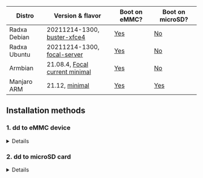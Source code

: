 | Distro | Version & flavor | Boot on eMMC? | Boot on microSD? |
|--------|---------|---------------|------------------|
| Radxa Debian | 20211214-1300, [buster-xfce4](https://github.com/RadxaYuntian/debos-radxa/releases/download/20211214-1310/radxa-zero-debian-buster-xfce4-arm64-20211214-1300-mbr.img.gz) | [Yes](#1-dd-to-eMMC-device) | [No](#2-dd-to-microSD-card) |
| Radxa Ubuntu | 20211214-1300, [focal-server](https://github.com/RadxaYuntian/debos-radxa/releases/download/20211214-1310/radxa-zero-ubuntu-focal-server-arm64-20211214-1248-mbr.img.gz) | [Yes](#1-dd-to-eMMC-device) | [No](#2-dd-to-microSD-card) |
| Armbian | 21.08.4, [Focal current minimal](https://redirect.armbian.com/radxa-zero/Focal_current_minimal) | [Yes](#1-dd-to-eMMC-device) | [No](#2-dd-to-microSD-card) |
| Manjaro ARM | 21.12, [minimal](https://github.com/manjaro-arm/radxa-zero-images/releases/download/21.12/Manjaro-ARM-minimal-radxa-zero-21.12.img.xz) | [Yes](#1-dd-to-eMMC-device) | [Yes](#2-dd-to-microSD-card) |

## Installation methods

### 1. dd to eMMC device
<details>
First, boot your Radxa Zero into <a href="https://wiki.radxa.com/Zero/dev/maskrom#Enable_maskrom"><code>maskrom mode</code></a>, then execute the following command:

```
# Install necessary host packages
# Here we assume you are running Ubuntu
sudo apt update
sudo apt install python3-pip
sudo pip3 install pyamlboot
# Download rz-udisk-loader.bin
wget https://dl.radxa.com/zero/images/loader/rz-udisk-loader.bin
# Enable USB Mass Storage mode on the device
sudo boot-g12.py rz-fastboot-loader.bin
# Check which block device is Zero's eMMC
#
# BE VERY CAREFUL OR YOU MIGHT WIPE YOUR OTHER DISK!
#
lsusb
# Pipe your xz image to the device...
xzcat ./your_distro.img.xz | sudo dd of=/dev/sdX bs=128M && sync
```
Unplug and replug the power cable on Radxa Zero. You should now boot into your newly installed distro.
</details>

### 2. dd to microSD card
<details>
First, boot your Radxa Zero into <a href="https://wiki.radxa.com/Zero/dev/maskrom#Enable_maskrom"><code>maskrom mode</code></a>, then execute the following command (only need to be done once before using microSD card for boot media):

```
# Install necessary host packages
# Here we assume you are running Ubuntu
sudo apt update
sudo apt install python3-pip
sudo pip3 install pyamlboot
bash <(curl -s https://raw.githubusercontent.com/corbindavenport/nexus-tools/master/install.sh)
# Download rz-fastboot-loader.bin
wget https://dl.radxa.com/zero/images/loader/rz-fastboot-loader.bin
# Enable factory mode on the device
sudo boot-g12.py rz-fastboot-loader.bin
# Wipe eMMC
# If you want to boot from eMMC again you have to reinstall your distro
sudo fastboot erase 0
sudo fastboot reboot
```
To flash image to your microSD card, insert the card to your computer first, then execute the following command:
```
# Check which block device is the microSD card
#
# BE VERY CAREFUL OR YOU MIGHT WIPE YOUR OTHER DISK!
#
lsusb
# Pipe your xz image to the device...
xzcat ./your_distro.img.xz | sudo dd of=/dev/sdX bs=128M && sync
```
Eject your microSD card and plug it into your Radxa Zero. Unplug and replug the power cable on Radxa Zero. You should now boot into your newly installed distro.
</details>

